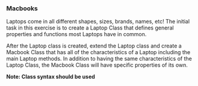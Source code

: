 ### Macbooks

Laptops come in all different shapes, sizes, brands, names, etc! The initial task in this exercise is to create a Laptop Class that defines general properties and functions most Laptops have in common.

After the Laptop class is created, extend the Laptop class and create a Macbook Class that has all of the characteristics of a Laptop including the main Laptop methods. In addition to having the same characteristics of the Laptop Class, the Macbook Class will have specific properties of its own.

**Note: Class syntax should be used**
